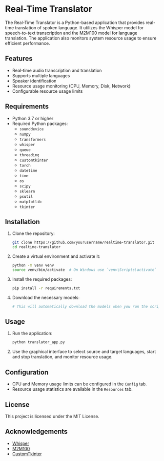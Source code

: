 # Real-Time Translator

The Real-Time Translator is a Python-based application that provides real-time translation of spoken language. It utilizes the Whisper model for speech-to-text transcription and the M2M100 model for language translation. The application also monitors system resource usage to ensure efficient performance.

## Features

- Real-time audio transcription and translation
- Supports multiple languages
- Speaker identification
- Resource usage monitoring (CPU, Memory, Disk, Network)
- Configurable resource usage limits

## Requirements

- Python 3.7 or higher
- Required Python packages:
  - `sounddevice`
  - `numpy`
  - `transformers`
  - `whisper`
  - `queue`
  - `threading`
  - `customtkinter`
  - `torch`
  - `datetime`
  - `time`
  - `os`
  - `scipy`
  - `sklearn`
  - `psutil`
  - `matplotlib`
  - `tkinter`

## Installation

1. Clone the repository:

   ```bash
   git clone https://github.com/yourusername/realtime-translator.git
   cd realtime-translator
   ```

2. Create a virtual environment and activate it:

   ```bash
   python -m venv venv
   source venv/bin/activate  # On Windows use `venv\Scripts\activate`
   ```

3. Install the required packages:

   ```bash
   pip install -r requirements.txt
   ```

4. Download the necessary models:

   ```bash
   # This will automatically download the models when you run the script
   ```

## Usage

1. Run the application:

   ```bash
   python translator_app.py
   ```

2. Use the graphical interface to select source and target languages, start and stop translation, and monitor resource usage.

## Configuration

- CPU and Memory usage limits can be configured in the `Config` tab.
- Resource usage statistics are available in the `Resources` tab.

## License

This project is licensed under the MIT License.

## Acknowledgements

- [Whisper](https://github.com/openai/whisper)
- [M2M100](https://huggingface.co/facebook/m2m100_418M)
- [CustomTkinter](https://github.com/TomSchimansky/CustomTkinter)
